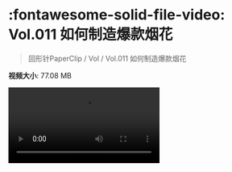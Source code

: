 # :fontawesome-solid-file-video: Vol.011 如何制造爆款烟花

> 回形针PaperClip / Vol / Vol.011 如何制造爆款烟花

**视频大小**: 77.08 MB

<div class="video"><video src="https://file.hsyhx.top/archive/回形针PaperClip/Vol/Vol.011 如何制造爆款烟花.mp4" controls preload>🤔 您的浏览器不支持 video 标签</video></div>